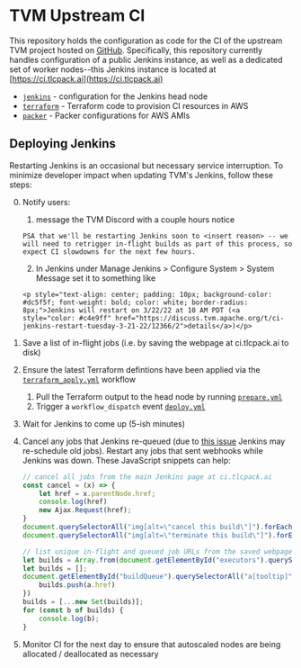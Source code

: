 # TVM Upstream CI

This repository holds the configuration as code for the CI of the upstream TVM project hosted on [GitHub](https://github.com/apache/tvm). Specifically, this repository currently handles configuration of a public Jenkins instance, as well as a dedicated set of worker nodes--this Jenkins instance is located at [https://ci.tlcpack.ai](https://ci.tlcpack.ai)

* [`jenkins`](./jenkins) - configuration for the Jenkins head node
* [`terraform`](./terraform) - Terraform code to provision CI resources in AWS
* [`packer`](./packer) - Packer configurations for AWS AMIs

## Deploying Jenkins

Restarting Jenkins is an occasional but necessary service interruption. To minimize developer impact when updating TVM's Jenkins, follow these steps:

0. Notify users:
    1.  message the TVM Discord with a couple hours notice
    ```
    PSA that we'll be restarting Jenkins soon to <insert reason> -- we will need to retrigger in-flight builds as part of this process, so expect CI slowdowns for the next few hours.
    ```
   2. In Jenkins under Manage Jenkins > Configure System > System Message set it to something like
   
   ```
   <p style="text-align: center; padding: 10px; background-color: #dc5f5f; font-weight: bold; color: white; border-radius: 8px;">Jenkins will restart on 3/22/22 at 10 AM PDT (<a style="color: #c4e9ff" href="https://discuss.tvm.apache.org/t/ci-jenkins-restart-tuesday-3-21-22/12366/2">details</a>)</p>
   ````
1. Save a list of in-flight jobs (i.e. by saving the webpage at ci.tlcpack.ai to disk)
2. Ensure the latest Terraform defintions have been applied via the [`terraform_apply.yml`](/.github/workflows/terraform_apply.yml) workflow
    1. Pull the Terraform output to the head node by running [`prepare.yml`](https://github.com/tlc-pack/ci/actions/workflows/prepare.yml)
    2. Trigger a `workflow_dispatch` event [`deploy.yml`](https://github.com/tlc-pack/ci/actions/workflows/deploy.yml)
3. Wait for Jenkins to come up (5-ish minutes)
4. Cancel any jobs that Jenkins re-queued (due to [this issue](https://issues.jenkins.io/browse/JENKINS-51936) Jenkins may re-schedule old jobs). Restart any jobs that sent webhooks while Jenkins was down. These JavaScript snippets can help:
    ```javascript
    // cancel all jobs from the main Jenkins page at ci.tlcpack.ai
    const cancel = (x) => {
        let href = x.parentNode.href;
        console.log(href)
        new Ajax.Request(href);
    }
    document.querySelectorAll("img[alt=\"cancel this build\"]").forEach(cancel)
    document.querySelectorAll("img[alt=\"terminate this build\"]").forEach(cancel)
    ```

    ```javascript
    // list unique in-flight and queued job URLs from the saved webpage HTML
    let builds = Array.from(document.getElementById("executors").querySelectorAll("table[tooltip]")).map(x => x.previousSibling.href)
    let builds = [];
    document.getElementById("buildQueue").querySelectorAll("a[tooltip]").forEach(a => {
        builds.push(a.href)
    })
    builds = [...new Set(builds)];
    for (const b of builds) {
        console.log(b);
    }
    ```
5. Monitor CI for the next day to ensure that autoscaled nodes are being allocated / deallocated as necessary